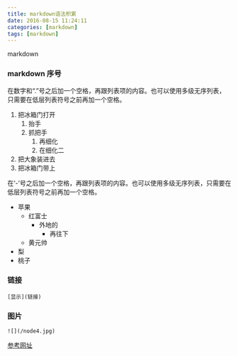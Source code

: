 ```yaml
---
title: markdown语法积累
date: 2016-08-15 11:24:11
categories: [markdown]
tags: [markdown]
---
```

markdown
<!-- more -->
### markdown 序号

在数字和“.”号之后加一个空格，再跟列表项的内容。也可以使用多级无序列表，只需要在低层列表符号之前再加一个空格。
1. 把冰箱门打开
    1. 抬手
    2. 抓把手
        1. 再细化
        2. 在细化二
2. 把大象装进去
3. 把冰箱门带上

在‘-’号之后加一个空格，再跟列表项的内容。也可以使用多级无序列表，只需要在低层列表符号之前再加一个空格。
- 苹果
    - 红富士
        - 外地的
            - 再往下
    - 黄元帅
- 梨
- 桃子

### 链接
    [显示](链接)
### 图片
    ![](/node4.jpg)
    
[参考网址](https://guides.github.com/features/mastering-markdown/#GitHub-flavored-markdown)